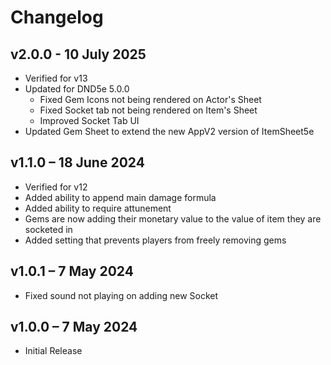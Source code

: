 # Changelog

## v2.0.0 - 10 July 2025
* Verified for v13
* Updated for DND5e 5.0.0
    * Fixed Gem Icons not being rendered on Actor's Sheet
    * Fixed Socket tab not being rendered on Item's Sheet
    * Improved Socket Tab UI
* Updated Gem Sheet to extend the new AppV2 version of ItemSheet5e

## v1.1.0 – 18 June 2024
* Verified for v12
* Added ability to append main damage formula
* Added ability to require attunement
* Gems are now adding their monetary value to the value of item they are socketed in
* Added setting that prevents players from freely removing gems

## v1.0.1 – 7 May 2024
* Fixed sound not playing on adding new Socket

## v1.0.0 – 7 May 2024
* Initial Release